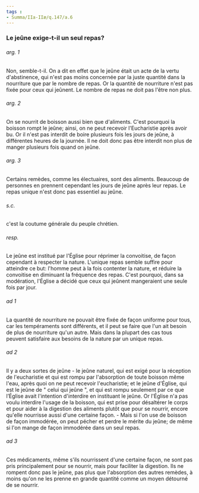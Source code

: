 ```yaml
---
tags : 
- Summa/IIa-IIæ/q.147/a.6
---
```


### Le jeûne exige-t-il un seul repas?

###### arg. 1
Non, semble-t-il. On a dit en effet que le jeûne était un acte de la vertu d'abstinence, qui n'est pas moins concernée par la juste quantité dans la nourriture que par le nombre de repas. Or la quantité de nourriture n'est pas fixée pour ceux qui jeûnent. Le nombre de repas ne doit pas l'être non plus. 

###### arg. 2
On se nourrit de boisson aussi bien que d'aliments. C'est pourquoi la boisson rompt le jeûne; ainsi, on ne peut recevoir l'Eucharistie après avoir bu. Or il n'est pas interdit de boire plusieurs fois les jours de jeûne, à différentes heures de la journée. Il ne doit donc pas être interdit non plus de manger plusieurs fois quand on jeûne. 

###### arg. 3
Certains remèdes, comme les électuaires, sont des aliments. Beaucoup de personnes en prennent cependant les jours de jeûne après leur repas. Le repas unique n'est donc pas essentiel au jeûne. 

###### s.c.
c'est la coutume générale du peuple chrétien. 

###### resp.
Le jeûne est institué par l'Église pour réprimer la convoitise, de façon cependant à respecter la nature. L'unique repas semble suffire pour atteindre ce but: l'homme peut à la fois contenter la nature, et réduire la convoitise en diminuant la fréquence des repas. C'est pourquoi, dans sa modération, l'Église a décidé que ceux qui jeûnent mangeraient une seule fois par jour. 

###### ad 1
La quantité de nourriture ne pouvait être fixée de façon uniforme pour tous, car les tempéraments sont différents, et il peut se faire que l'un ait besoin de plus de nourriture qu'un autre. Mais dans la plupart des cas tous peuvent satisfaire aux besoins de la nature par un unique repas. 

###### ad 2
Il y a deux sortes de jeûne - le jeûne naturel, qui est exigé pour la réception de l'eucharistie et qui est rompu par l'absorption de toute boisson même l'eau, après quoi on ne peut recevoir l'eucharistie; et le jeûne d'Église, qui est le jeûne de " celui qui jeûne ", et qui est rompu seulement par ce que l’Église avait l'intention d'interdire en instituant le jeûne. Or l'Église n'a pas voulu interdire l'usage de la boisson, qui est prise pour désaltérer le corps et pour aider à la digestion des aliments plutôt que pour se nourrir, encore qu'elle nourrisse aussi d'une certaine façon. - Mais si l'on use de boisson de façon immodérée, on peut pécher et perdre le mérite du jeûne; de même si l'on mange de façon immodérée dans un seul repas. 

###### ad 3
Ces médicaments, même s'ils nourrissent d'une certaine façon, ne sont pas pris principalement pour se nourrir, mais pour faciliter la digestion. Ils ne rompent donc pas le jeûne, pas plus que l'absorption des autres remèdes, à moins qu'on ne les prenne en grande quantité comme un moyen détourné de se nourrir. 

